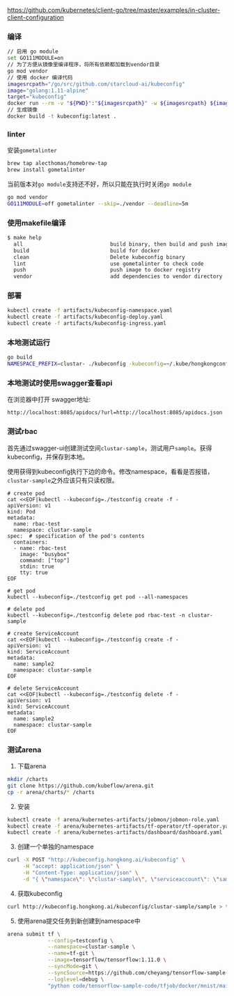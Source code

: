 
https://github.com/kubernetes/client-go/tree/master/examples/in-cluster-client-configuration

### 编译
```bash
// 启用 go module
set GO111MODULE=on
// 为了方便从镜像里编译程序，将所有依赖都加载到vendor目录
go mod vendor
// 使用 docker 编译代码
imagesrcpath="/go/src/github.com/starcloud-ai/kubeconfig"
image="golang:1.11-alpine"
target="kubeconfig"
docker run --rm -v "${PWD}":"${imagesrcpath}" -w ${imagesrcpath} ${image} go build -v -o ${target}
// 生成镜像
docker build -t kubeconfig:latest .
```

### linter
安装`gometalinter`
```bash
brew tap alecthomas/homebrew-tap
brew install gometalinter
```
当前版本对`go module`支持还不好，所以只能在执行时关闭`go module`
```bash
go mod vendor
GO111MODULE=off gometalinter --skip=./vendor --deadline=5m
```


### 使用makefile编译
```bash
$ make help
  all                            build binary, then build and push image
  build                          build for docker
  clean                          Delete kubeconfig binary
  lint                           use gometalinter to check code
  push                           push image to docker registry
  vendor                         add dependencies to vendor directory
```

### 部署
```bash
kubectl create -f artifacts/kubeconfig-namespace.yaml
kubectl create -f artifacts/kubeconfig-deploy.yaml
kubectl create -f artifacts/kubeconfig-ingress.yaml
```

### 本地测试运行
```bash
go build
NAMESPACE_PREFIX=clustar- ./kubeconfig -kubeconfig=~/.kube/hongkongconfig -swagger-ui-dist=./swagger-ui-dist/
```

### 本地测试时使用swagger查看api
在浏览器中打开 swagger地址: 

`http://localhost:8085/apidocs/?url=http://localhost:8085/apidocs.json`

### 测试rbac
首先通过swagger-ui创建测试空间`clustar-sample`，测试用户`sample`。获得kubeconfig，并保存到本地。

使用获得到kubeconfig执行下边的命令。修改namespace，看看是否报错，`clustar-sample`之外应该只有只读权限。

```text
# create pod
cat <<EOF|kubectl --kubeconfig=./testconfig create -f -
apiVersion: v1
kind: Pod
metadata:
  name: rbac-test
  namespace: clustar-sample
spec:  # specification of the pod's contents
  containers:
  - name: rbac-test
    image: "busybox"
    command: ["top"]
    stdin: true
    tty: true
EOF

# get pod
kubectl --kubeconfig=./testconfig get pod --all-namespaces

# delete pod
kubectl --kubeconfig=./testconfig delete pod rbac-test -n clustar-sample

# create ServiceAccount
cat <<EOF|kubectl --kubeconfig=./testconfig create -f -
apiVersion: v1
kind: ServiceAccount
metadata:
  name: sample2
  namespace: clustar-sample
EOF

# delete ServiceAccount
cat <<EOF|kubectl --kubeconfig=./testconfig delete -f -
apiVersion: v1
kind: ServiceAccount
metadata:
  name: sample2
  namespace: clustar-sample
EOF

```


### 测试arena
1. 下载arena
```bash
mkdir /charts
git clone https://github.com/kubeflow/arena.git
cp -r arena/charts/* /charts
```

2. 安装
```bash
kubectl create -f arena/kubernetes-artifacts/jobmon/jobmon-role.yaml
kubectl create -f arena/kubernetes-artifacts/tf-operator/tf-operator.yaml
kubectl create -f arena/kubernetes-artifacts/dashboard/dashboard.yaml
```

3. 创建一个单独的namespace
```bash
curl -X POST "http://kubeconfig.hongkong.ai/kubeconfig" \
     -H "accept: application/json" \
     -H "Content-Type: application/json" \
     -d "{ \"namespace\": \"clustar-sample\", \"serviceaccount\": \"sample\"}"
```

4. 获取kubeconfig
```bash
curl http://kubeconfig.hongkong.ai/kubeconfig/clustar-sample/sample > testconfig 
```

5. 使用arena提交任务到新创建到namespace中
```sh
arena submit tf \
             --config=testconfig \
             --namespace=clustar-sample \
             --name=tf-git \
             --image=tensorflow/tensorflow:1.11.0 \
             --syncMode=git \
             --syncSource=https://github.com/cheyang/tensorflow-sample-code.git \
             --loglevel=debug \
             "python code/tensorflow-sample-code/tfjob/docker/mnist/main.py --max_steps 100"
             
```